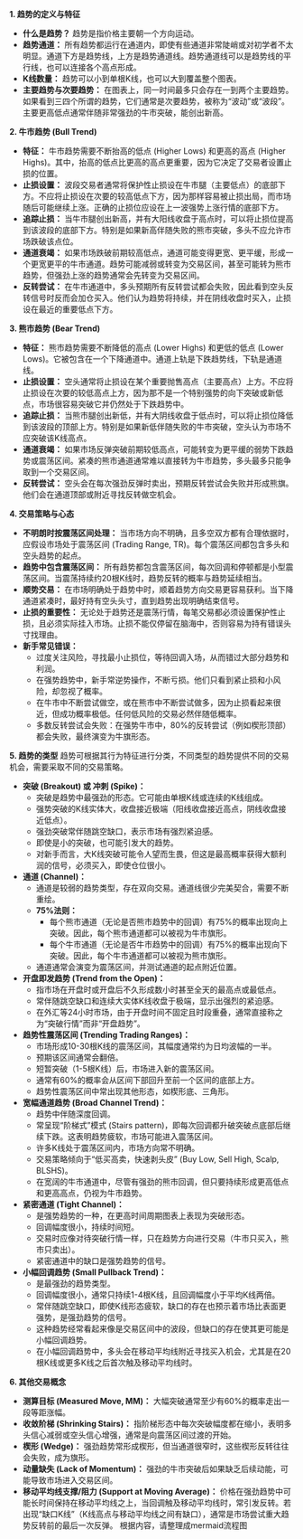 **1. 趋势的定义与特征**

*   **什么是趋势？** 趋势是指价格主要朝一个方向运动。
*   **趋势通道：** 所有趋势都运行在通道内，即使有些通道非常陡峭或对初学者不太明显。通道下方是趋势线，上方是趋势通道线。趋势通道线可以是趋势线的平行线，也可以连接各个高点形成。
*   **K线数量：** 趋势可以小到单根K线，也可以大到覆盖整个图表。
*   **主要趋势与次要趋势：** 在图表上，同一时间最多只会存在一到两个主要趋势。如果看到三四个所谓的趋势，它们通常是次要趋势，被称为“波动”或“波段”。主要更高低点通常伴随非常强劲的牛市突破，能创出新高。

**2. 牛市趋势 (Bull Trend)**
*   **特征：** 牛市趋势需要不断抬高的低点 (Higher Lows) 和更高的高点 (Higher Highs)。其中，抬高的低点比更高的高点更重要，因为它决定了交易者设置止损的位置。
*   **止损设置：** 波段交易者通常将保护性止损设在牛市腿（主要低点）的底部下方。不应将止损设在次要的较高低点下方，因为那样容易被止损出局，而市场随后可能继续上涨。正确的止损位应设在上一波强势上涨行情的底部下方。
*   **追踪止损：** 当牛市腿创出新高，并有大阳线收盘于高点时，可以将止损位提高到该波段的底部下方。特别是如果新高伴随失败的熊市突破，多头不应允许市场跌破该点位。
*   **通道衰竭：** 如果市场跌破前期较高低点，通道可能变得更宽、更平缓，形成一个更宽更平的牛市通道。趋势可能减弱或转变为交易区间，甚至可能转为熊市趋势，但强劲上涨的趋势通常会先转变为交易区间。
*   **反转尝试：** 在牛市通道中，多头预期所有反转尝试都会失败，因此看到空头反转信号时反而会加仓买入。他们认为趋势将持续，并在阴线收盘时买入，止损设在最近的重要低点下方。

**3. 熊市趋势 (Bear Trend)**
*   **特征：** 熊市趋势需要不断降低的高点 (Lower Highs) 和更低的低点 (Lower Lows)。它被包含在一个下降通道中。通道上轨是下跌趋势线，下轨是通道线。
*   **止损设置：** 空头通常将止损设在某个重要抛售高点（主要高点）上方。不应将止损设在次要的较低高点上方，因为那不是一个特别强势的向下突破或新低点，市场很容易突破它并仍然处于下跌趋势中。
*   **追踪止损：** 当熊市腿创出新低，并有大阴线收盘于低点时，可以将止损位降低到该波段的顶部上方。特别是如果新低伴随失败的牛市突破，空头认为市场不应突破该K线高点。
*   **通道衰竭：** 如果市场反弹突破前期较低高点，可能转变为更平缓的弱势下跌趋势或震荡区间。紧凑的熊市通道通常难以直接转为牛市趋势，多头最多只能争取到一个交易区间。
*   **反转尝试：** 空头会在每次强劲反弹时卖出，预期反转尝试会失败并形成熊旗。他们会在通道顶部或附近寻找反转做空机会。

**4. 交易策略与心态**
*   **不明朗时按震荡区间处理：** 当市场方向不明确，且多空双方都有合理依据时，应假设市场处于震荡区间 (Trading Range, TR)。每个震荡区间都包含多头和空头趋势的起点。
*   **趋势中包含震荡区间：** 所有趋势都包含震荡区间，每次回调和停顿都是小型震荡区间。当震荡持续约20根K线时，趋势反转的概率与趋势延续相当。
*   **顺势交易：** 在市场明确处于趋势中时，顺着趋势方向交易更容易获利。当下降通道紧凑时，最好持有空头头寸，直到趋势出现明确结束信号。
*   **止损的重要性：** 无论处于趋势还是震荡行情，每笔交易都必须设置保护性止损，且必须实际挂入市场。止损不能仅停留在脑海中，否则容易为持有错误头寸找理由。
*   **新手常见错误：**
    *   过度关注风险，寻找最小止损位，等待回调入场，从而错过大部分趋势和利润。
    *   在强势趋势中，新手常逆势操作，不断亏损。他们只看到紧止损和小风险，却忽视了概率。
    *   在牛市中不断尝试做空，或在熊市中不断尝试做多，因为止损看起来很近，但成功概率极低。任何低风险的交易必然伴随低概率。
    *   多数反转尝试会失败：在强势牛市中，80%的反转尝试（例如楔形顶部）都会失败，最终演变为牛旗形态。

**5. 趋势的类型**
趋势可根据其行为特征进行分类，不同类型的趋势提供不同的交易机会，需要采取不同的交易策略。
*   **突破 (Breakout) 或 冲刺 (Spike)：**
    *   突破是趋势中最强劲的形态。它可能由单根K线或连续的K线组成。
    *   强势突破的K线实体大，收盘接近极端（阳线收盘接近高点，阴线收盘接近低点）。
    *   强劲突破常伴随跳空缺口，表示市场有强烈紧迫感。
    *   即使是小的突破，也可能引发大的趋势。
    *   对新手而言，大K线突破可能令人望而生畏，但这是最高概率获得大额利润的信号，必须买入，即使仓位很小。
*   **通道 (Channel)：**
    *   通道是较弱的趋势类型，存在双向交易。通道线很少完美契合，需要不断重绘。
    *   **75%法则：**
        *   每个熊市通道（无论是否熊市趋势中的回调）有75%的概率出现向上突破。因此，每个熊市通道都可以被视为牛市旗形。
        *   每个牛市通道（无论是否牛市趋势中的回调）有75%的概率出现向下突破。因此，每个牛市通道都可以被视为熊市旗形。
    *   通道通常会演变为震荡区间，并测试通道的起点附近位置。
*   **开盘即发趋势 (Trend from the Open)：**
    *   指市场在开盘时或开盘后不久形成数小时甚至全天的最高点或最低点。
    *   常伴随跳空缺口和连续大实体K线收盘于极端，显示出强烈的紧迫感。
    *   在外汇等24小时市场，由于开盘时间不固定且时段重叠，通常直接称之为“突破行情”而非“开盘趋势”。
*   **趋势性震荡区间 (Trending Trading Ranges)：**
    *   市场形成10-30根K线的震荡区间，其幅度通常约为日均波幅的一半。
    *   预期该区间通常会翻倍。
    *   短暂突破（1-5根K线）后，市场进入新的震荡区间。
    *   通常有60%的概率会从区间下部回升至前一个区间的底部上方。
    *   趋势性震荡区间中常出现其他形态，如楔形底、三角形。
*   **宽幅通道趋势 (Broad Channel Trend)：**
    *   趋势中伴随深度回调。
    *   常呈现“阶梯式”模式 (Stairs pattern)，即每次回调都升破突破点底部后继续下跌。这表明趋势疲软，市场可能进入震荡区间。
    *   许多K线处于震荡区间内，市场方向常不明确。
    *   交易策略倾向于“低买高卖，快速剥头皮” (Buy Low, Sell High, Scalp, BLSHS)。
    *   在宽阔的牛市通道中，尽管有强劲的熊市回调，但只要持续形成更高低点和更高高点，仍视为牛市趋势。
*   **紧密通道 (Tight Channel)：**
    *   是强势趋势的一种，在更高时间周期图表上表现为突破形态。
    *   回调幅度很小，持续时间短。
    *   交易时应像对待突破行情一样，只在趋势方向进行交易（牛市只买入，熊市只卖出）。
    *   紧密通道中的缺口是强势趋势的信号。
*   **小幅回调趋势 (Small Pullback Trend)：**
    *   是最强劲的趋势类型。
    *   回调幅度很小，通常只持续1-4根K线，且回调幅度小于平均K线两倍。
    *   常伴随跳空缺口，即使K线形态疲软，缺口的存在也预示着市场比表面更强势，是强劲趋势的信号。
    *   这种趋势经常看起来像是交易区间中的波段，但缺口的存在使其更可能是小幅回调趋势。
    *   在小幅回调趋势中，多头会在移动平均线附近寻找买入机会，尤其是在20根K线或更多K线之后首次触及移动平均线时。

**6. 其他交易概念**

*   **测算目标 (Measured Move, MM)：** 大幅突破通常至少有60%的概率走出一段等距涨幅。
*   **收敛阶梯 (Shrinking Stairs)：** 指阶梯形态中每次突破幅度都在缩小，表明多头信心减弱或空头信心增强，通常是向震荡区间过渡的开始。
*   **楔形 (Wedge)：** 强劲趋势常形成楔形，但当通道很窄时，这些楔形反转往往会失败，成为旗形。
*   **动量缺失 (Lack of Momentum)：** 强劲的牛市突破后如果缺乏后续动能，可能导致市场进入交易区间。
*   **移动平均线支撑/阻力 (Support at Moving Average)：** 价格在强劲趋势中可能长时间保持在移动平均线之上，当回调触及移动平均线时，常引发反转。若出现“缺口K线”（K线高点与移动平均线之间有缺口），通常是市场尝试重大趋势反转前的最后一次反弹。 根据内容，请整理成mermaid流程图